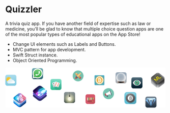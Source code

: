 #  Quizzler

A trivia quiz app. If you have another field of expertise such as law or medicine, you’ll be glad to know that multiple choice question apps are one of the most popular types of educational apps on the App Store! 

* Change UI elements such as Labels and Buttons.
* MVC pattern for app development.
* Swift Struct instance.
* Object Oriented Programming.



![End Banner](Documentation/readme-end-banner.png)
